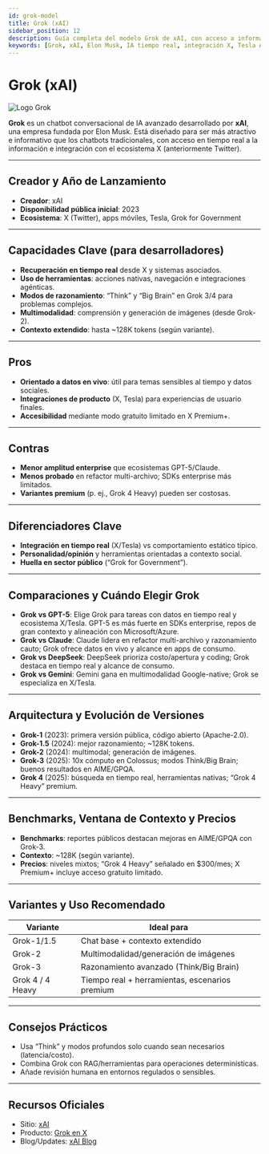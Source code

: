 ```yaml
---
id: grok-model
title: Grok (xAI)
sidebar_position: 12
description: Guía completa del modelo Grok de xAI, con acceso a información en tiempo real, integración con ecosistema X y capacidades avanzadas de razonamiento
keywords: [Grok, xAI, Elon Musk, IA tiempo real, integración X, Tesla AI, IA conversacional, IA razonamiento, datos vivo, IA redes sociales]
---
```


# Grok (xAI)



<img src="/img/artificial-intelligence/models/grok.svg" alt="Logo Grok" class="ai-logo logo-grok" />

**Grok** es un chatbot conversacional de IA avanzado desarrollado por **xAI**, una empresa fundada por Elon Musk. Está diseñado para ser más atractivo e informativo que los chatbots tradicionales, con acceso en tiempo real a la información e integración con el ecosistema X (anteriormente Twitter).

---

## Creador y Año de Lanzamiento

- **Creador**: xAI  
- **Disponibilidad pública inicial**: 2023  
- **Ecosistema**: X (Twitter), apps móviles, Tesla, Grok for Government

---

## Capacidades Clave (para desarrolladores)

- **Recuperación en tiempo real** desde X y sistemas asociados.  
- **Uso de herramientas**: acciones nativas, navegación e integraciones agénticas.  
- **Modos de razonamiento**: “Think” y “Big Brain” en Grok 3/4 para problemas complejos.  
- **Multimodalidad**: comprensión y generación de imágenes (desde Grok-2).  
- **Contexto extendido**: hasta ~128K tokens (según variante).

---

## Pros

- **Orientado a datos en vivo**: útil para temas sensibles al tiempo y datos sociales.  
- **Integraciones de producto** (X, Tesla) para experiencias de usuario finales.  
- **Accesibilidad** mediante modo gratuito limitado en X Premium+.

---

## Contras

- **Menor amplitud enterprise** que ecosistemas GPT-5/Claude.  
- **Menos probado** en refactor multi-archivo; SDKs enterprise más limitados.  
- **Variantes premium** (p. ej., Grok 4 Heavy) pueden ser costosas.

---

## Diferenciadores Clave

- **Integración en tiempo real** (X/Tesla) vs comportamiento estático típico.  
- **Personalidad/opinión** y herramientas orientadas a contexto social.  
- **Huella en sector público** (“Grok for Government”).

---

## Comparaciones y Cuándo Elegir Grok

- **Grok vs GPT-5**: Elige Grok para tareas con datos en tiempo real y ecosistema X/Tesla. GPT-5 es más fuerte en SDKs enterprise, repos de gran contexto y alineación con Microsoft/Azure.  
- **Grok vs Claude**: Claude lidera en refactor multi-archivo y razonamiento cauto; Grok ofrece datos en vivo y alcance en apps de consumo.  
- **Grok vs DeepSeek**: DeepSeek prioriza costo/apertura y coding; Grok destaca en tiempo real y alcance de consumo.  
- **Grok vs Gemini**: Gemini gana en multimodalidad Google-native; Grok se especializa en X/Tesla.


---

## Arquitectura y Evolución de Versiones

- **Grok-1** (2023): primera versión pública, código abierto (Apache-2.0).  
- **Grok-1.5** (2024): mejor razonamiento; ~128K tokens.  
- **Grok-2** (2024): multimodal; generación de imágenes.  
- **Grok-3** (2025): 10x cómputo en Colossus; modos Think/Big Brain; buenos resultados en AIME/GPQA.  
- **Grok 4** (2025): búsqueda en tiempo real, herramientas nativas; “Grok 4 Heavy” premium.

---

## Benchmarks, Ventana de Contexto y Precios

- **Benchmarks**: reportes públicos destacan mejoras en AIME/GPQA con Grok-3.  
- **Contexto**: ~128K (según variante).  
- **Precios**: niveles mixtos; “Grok 4 Heavy” señalado en $300/mes; X Premium+ incluye acceso gratuito limitado.

---

## Variantes y Uso Recomendado

| Variante | Ideal para |
|---|---|
| Grok-1/1.5 | Chat base + contexto extendido |
| Grok-2 | Multimodalidad/generación de imágenes |
| Grok-3 | Razonamiento avanzado (Think/Big Brain) |
| Grok 4 / 4 Heavy | Tiempo real + herramientas, escenarios premium |

---

## Consejos Prácticos

- Usa “Think” y modos profundos solo cuando sean necesarios (latencia/costo).  
- Combina Grok con RAG/herramientas para operaciones determinísticas.  
- Añade revisión humana en entornos regulados o sensibles.

---

## Recursos Oficiales

- Sitio: [xAI](https://x.ai)  
- Producto: [Grok en X](https://x.ai/grok)  
- Blog/Updates: [xAI Blog](https://x.ai/blog)

